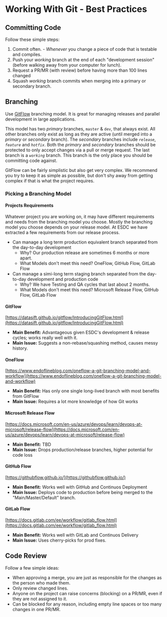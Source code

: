 # Working With Git - Best Practices

## Committing Code

Follow these simple steps:

1. Commit often. - _Whenever_ you change a piece of code that is testable and compiles.
1. Push your _working_ branch at the end of each "development session" (before walking away from your computer for lunch).
1. Request a PR/MR (with review) before having more than 100 lines changed
1. Squash _working_ branch commits when merging into a primary or secondary branch.

## Branching

Use [GitFlow](https://datasift.github.io/gitflow/IntroducingGitFlow.html) branching model.
It is great for managing releases and parallel development in large applications.

This model has two _primary_ branches, `master` & `dev`, that always exist.
All other branches only exist as long as they are active (until merged into a _primary_ or _secondary_ branch).
The _secondary_ branches include _`release`_, _`feature`_ and _`hotfix`_.
Both the _primary_ and _secondary_ branches should be protected to only accept changes via a pull or merge request.
The last branch is a _`working`_ branch.
This branch is the only place you should be committing code against.

GitFlow can be fairly simplistic but also get very complex.
We recommend you try to keep it as simple as possible, but don't shy away from getting complex if that is what the project requires.

### Picking a Branching Model

#### Projects Requirements

Whatever project you are working on, it may have different requirements and needs from the branching model you choose.
Mostly the branching model you choose depends on your release model.
At ESDC we have extracted a few requirements from our release process.

- Can manage a long term production equivalent branch separated from the day-to-day development
  - Why? Our production release are sometimes 6 months or more apart.
  - What Models don't meet this need? OneFlow, GitHub Flow, GitLab Flow
- Can manage a simi-long term staging branch separated from the day-to-day development and production code
  - Why? We have Testing and QA cycles that last about 2 months.
  - What Models don't meet this need? Microsoft Release Flow, GitHub Flow, GitLab Flow

#### GitFlow

[https://datasift.github.io/gitflow/IntroducingGitFlow.html](https://datasift.github.io/gitflow/IntroducingGitFlow.html)

- **Main Benefit:** Advantageous given ESDC's development & release cycles; works really well with it.
- **Main Issue:** Suggests a non-rebase/squashing method, causes messy history.

#### OneFlow

[https://www.endoflineblog.com/oneflow-a-git-branching-model-and-workflow](https://www.endoflineblog.com/oneflow-a-git-branching-model-and-workflow)

- **Main Benefit:** Has only one single long-lived branch with most benefits from GitFlow
- **Main Issue:** Requires a lot more knowledge of how Git works

#### Microsoft Release Flow

[https://docs.microsoft.com/en-us/azure/devops/learn/devops-at-microsoft/release-flow](https://docs.microsoft.com/en-us/azure/devops/learn/devops-at-microsoft/release-flow)

- **Main Benefit:** TBD
- **Main Issue:** Drops production/release branches, higher potential for code loss

#### GitHub Flow

[https://githubflow.github.io/](https://githubflow.github.io/)

- **Main Benefit:** Works well with GitHub and Continuos Deployment
- **Main Issue:** Deploys code to production before being merged to the "Main/Master/Default" branch.

#### GitLab Flow

[https://docs.gitlab.com/ee/workflow/gitlab_flow.html](https://docs.gitlab.com/ee/workflow/gitlab_flow.html)

- **Main Benefit:** Works well with GitLab and Continuos Delivery
- **Main Issue:** Uses cherry-picks for prod fixes.


## Code Review

Follow a few simple ideas:

* When approving a merge, you are just as responsible for the changes as the person who made them.
* Only review changed lines.
* Anyone on the project can raise concerns (blocking) on a PR/MR, even if they are not assigned to it.
* Can be blocked for any reason, including empty line spaces or too many changes in one PR/MR.
